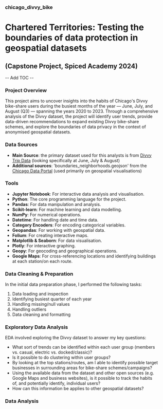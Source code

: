### chicago_divvy_bike
# Chartered Territories: Testing the boundaries of data protection in geospatial datasets 
## (Capstone Project, Spiced Academy 2024)

-- Add TOC -- 

### Project Overview

This project aims to uncover insights into the habits of Chicago's Divvy bike-share users during the busiest months of the year — June, July, and August (Q3) — spanning the years 2020 to 2023. Through a comprehensive analysis of the Divvy dataset, the project will identify user trends, provide data-driven recommendations to expand existing Divvy bike-share schemes, and explore the boundaries of data privacy in the context of anonymised geospatial datasets.

### Data Sources

- **Main Source**: the primary dataset used for this analysts is from [Divvy Trip Data](https://divvy-tripdata.s3.amazonaws.com/index.html) (looking specifically at June, July & August)
- **Additional sources**: 'boundaries_neighborhoods.geojson' from the [Chicago Data Portal](https://data.cityofchicago.org/Facilities-Geographic-Boundaries/Boundaries-Neighborhoods/bbvz-uum9) (used primarily on geospatial visualisations)

### Tools

- **Jupyter Notebook**: For interactive data analysis and visualisation.
- **Python**: The core programming language for the project.
- **Pandas**: For data manipulation and analysis.
- **Scikit-learn**: For machine learning and data modelling.
- **NumPy**: For numerical operations.
- **Datetime**: For handling date and time data.
- **Category Encoders**: For encoding categorical variables.
- **Geopandas**: For working with geospatial data.
- **Folium**: For creating interactive maps.
- **Matplotlib & Seaborn**: For data visualisation.
- **Plotly**: For interactive graphing.
- **Geopy**: For geocoding and geographical operations.
- **Google Maps**: For cross-referencing locations and identifying buildings at each station/on each route.

### Data Cleaning & Preparation

In the initial data preparation phase, I performed the following tasks:
1. Data loading and inspection
2. Identifying busiest quarter of each year
3. Handling missing/null values
4. Handling outliers
5. Data cleaning and formatting

### Exploratory Data Analysis 

EDA involved exploring the Divvy dataset to answer my key questions: 

- What sort of trends can be identified within each user group (members vs. casual, electric vs. docked/classic)?
- Is it possible to do clustering within user groups?
- By looking at the top stations/routes, am I able to identify possible target businesses in surrounding areas for bike-share schemes/campaigns?
- Using the available data from the dataset and other open sources (e.g. Google Maps and business websites), is it possible to track the habits of, and potentially identify, individual users?
- How can this information be applies to other geospatial datasets?

### Data Analysis




